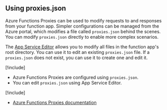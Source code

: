 ## Using proxies.json

Azure Functions Proxies can be used to modify requests to and responses from your function app. Simpler configurations can be managed from the Azure portal, which modifies a file called `proxies.json` behind the scenes. You can modify `proxies.json` directly to enable more complex scenarios.

The [App Service Editor](https://docs.microsoft.com/azure/azure-functions/functions-how-to-use-azure-function-app-settings#editor) allows you to modify all files in the function app's root directory. You can use it to edit an existing `proxies.json` file. If a `proxies.json` does not exist, you can use it to create one and edit it.

[!include[](../includes/takeaways-heading.md)]

- Azure Functions Proxies are configured using `proxies.json`.
- You can edit `proxies.json` using App Service Editor.

[!include[](../includes/read-more-heading.md)]

- [Azure Functions Proxies documentation](https://docs.microsoft.com/azure/azure-functions/functions-proxies)
